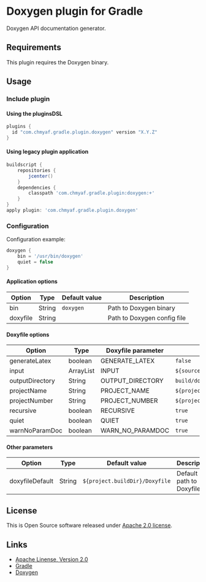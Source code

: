# Doxygen plugin for Gradle

Doxygen API documentation generator.

## Requirements

This plugin requires the Doxygen binary.

## Usage

### Include plugin

#### Using the pluginsDSL

```groovy
plugins {
  id "com.chmyaf.gradle.plugin.doxygen" version "X.Y.Z"
}
```

#### Using legacy plugin application

```groovy
buildscript {
    repositories {
        jcenter()
    }
    dependencies {
        classpath 'com.chmyaf.gradle.plugin:doxygen:+'
    }
}
apply plugin: 'com.chmyaf.gradle.plugin.doxygen'

```

### Configuration

Configuration example:

```groovy
doxygen {
    bin = '/usr/bin/doxygen'
    quiet = false
}
```

#### Application options

|Option|Type|Default value|Description|
|------|----|-------------|-----------|
|bin|String|```doxygen```|Path to Doxygen binary|
|doxyfile|String| |Path to Doxygen config file|


#### Doxyfile options

|Option|Type|Doxyfile parameter|Default value|
|------|----|------------------|-------------|
|generateLatex|boolean|GENERATE_LATEX|```false```|
|input|ArrayList<String>|INPUT|```${sourceSets.main.allSource.srcDirs}```|
|outputDirectory|String|OUTPUT_DIRECTORY|```build/docs/doxygen```|
|projectName|String|PROJECT_NAME|```${project.name}```|
|projectNumber|String|PROJECT_NUMBER|```${project.version}```|
|recursive|boolean|RECURSIVE|```true```|
|quiet|boolean|QUIET|```true```|
|warnNoParamDoc|boolean|WARN_NO_PARAMDOC|```true```|

#### Other parameters

|Option|Type|Default value|Description|
|------|----|-------------|-----------|
|doxyfileDefault|String|```${project.buildDir}/Doxyfile```|Default path to Doxyfile|

## License

This is Open Source software released under [Apache 2.0 license](./LICENSE).

## Links

* [Apache Linense, Version 2.0](https://apache.org/licenses/LICENSE-2.0)
* [Gradle](https://gradle.org/)
* [Doxygen](http://www.doxygen.nl/)
